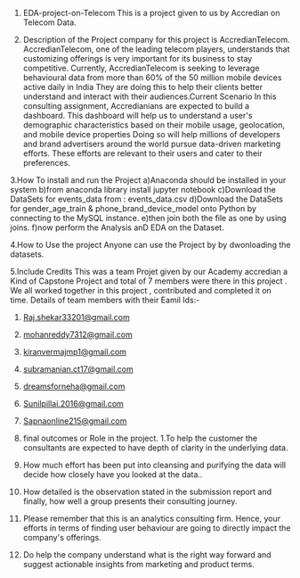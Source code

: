 1. EDA-project-on-Telecom
This is a project given to us by Accredian on Telecom Data.

2. Description of the Project
 company for this project is AccredianTelecom.
AccredianTelecom, one of the leading telecom players, understands that customizing offerings is very important for its business to stay competitive.
Currently, AccredianTelecom is seeking to leverage behavioural data from more than 60% of the 50 million mobile devices active daily in India
They are doing this to help their clients better understand and interact with their audiences.Current Scenario
In this consulting assignment, Accredianians are expected to build a dashboard.
This dashboard will help us to understand a user's demographic characteristics based on their mobile usage, geolocation, and mobile device properties
Doing so will help millions of developers and brand advertisers around the world pursue data-driven marketing efforts.
These efforts are relevant to their users and cater to their preferences.

3.How To install and run the Project
 a)Anaconda should be installed in your system 
 b)from anaconda library install jupyter notebook 
 c)Download the DataSets for events_data from : events_data.csv
 d)Download the DataSets for gender_age_train & phone_brand_device_model onto Python by connecting to the 
 MySQL instance.
e)then join both the file as one by using joins.
f)now perform the Analysis anD EDA on the Dataset.

4.How to Use the project
Anyone can use the Project by by dwonloading the datasets.

5.Include Credits
This was a team Projet given by our Academy accredian a Kind of Capstone Project and total of 7 members were there in this project . We all worked together in this project , contributed and completed it on time.
Details of team members with their Eamil Ids:-
1. Raj.shekar33201@gmail.com
2. mohanreddy7312@gmail.com
3. kiranvermajmp1@gmail.com
4. subramanian.ct17@gmail.com
5. dreamsforneha@gmail.com
6. Sunilpillai.2016@gmail.com
7. Sapnaonline215@gmail.com

6. final outcomes or Role in the project.
1.To help the customer the consultants are expected to have depth of clarity in the underlying data.
2. How much effort has been put into cleansing and purifying the data will decide how closely have you looked at the data..
3. How detailed is the observation stated in the submission report and finally, how well a group presents their consulting journey.
4. Please remember that this is an analytics consulting firm. Hence, your efforts in terms of finding user behaviour are going to directly impact the company's offerings.
5. Do help the company understand what is the right way forward and suggest actionable insights from marketing and product terms.
   

